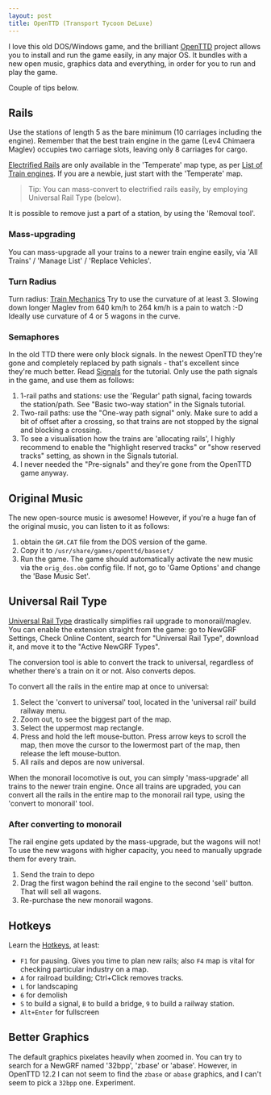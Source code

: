 ```yaml
---
layout: post
title: OpenTTD (Transport Tycoon DeLuxe)
---
```


I love this old DOS/Windows game, and the brilliant [OpenTTD](https://www.openttd.org/) project
allows you to install and run the game easily, in any major OS. It bundles with
a new open music, graphics data and everything, in order for you to run and play the game.

Couple of tips below.

## Rails

Use the stations of length 5 as the bare minimum (10 carriages including the engine).
Remember that the best train engine in the game (Lev4 Chimaera Maglev) occupies two carriage slots, leaving
only 8 carriages for cargo.

[Electrified Rails](https://wiki.openttd.org/en/Manual/Base%20Set/Electrified%20railways) are only available
in the 'Temperate' map type, as per [List of Train engines](https://wiki.openttd.org/en/Manual/Trains#list-of-train-engines-and-carriages).
If you are a newbie, just start with the 'Temperate' map.

> Tip: You can mass-convert to electrified rails easily, by employing Universal Rail Type (below).

It is possible to remove just a part of a station, by using the 'Removal tool'.

### Mass-upgrading

You can mass-upgrade all your trains to a newer train engine easily, via 'All Trains' / 'Manage List' / 'Replace Vehicles'.

### Turn Radius

Turn radius: [Train Mechanics](https://wiki.openttd.org/en/Manual/Game%20Mechanics/#trains)
Try to use the curvature of at least 3. Slowing down longer Maglev from 640 km/h to 264 km/h is a pain to watch :-D
Ideally use curvature of 4 or 5 wagons in the curve.

### Semaphores

In the old TTD there were only block signals. In the newest OpenTTD they're gone and completely replaced
by path signals - that's excellent since they're much better. Read [Signals](https://wiki.openttd.org/en/Manual/Signals)
for the tutorial. Only use the path signals in the game, and use them as follows:

1. 1-rail paths and stations: use the 'Regular' path signal, facing towards the station/path. See "Basic two-way station" in the Signals tutorial.
2. Two-rail paths: use the "One-way path signal" only. Make sure to add a bit of offset after
   a crossing, so that trains are not stopped by the signal and blocking a crossing.
3. To see a visualisation how the trains are 'allocating rails', I highly recommend to enable the "highlight reserved tracks" or
   "show reserved tracks" setting, as shown in the Signals tutorial.
4. I never needed the "Pre-signals" and they're gone from the OpenTTD game anyway.

## Original Music

The new open-source music is awesome! However, if you're a huge fan of the original music,
you can listen to it as follows:

1. obtain the `GM.CAT` file from the DOS version of the game.
2. Copy it to `/usr/share/games/openttd/baseset/`
3. Run the game. The game should automatically activate the new music via the `orig_dos.obm` config file. If not, go to
   'Game Options' and change the 'Base Music Set'.

## Universal Rail Type

[Universal Rail Type](https://wiki.openttd.org/en/Community/NewGRF/Universal%20Rail%20Type)
drastically simplifies rail upgrade to monorail/maglev. You can enable the extension
straight from the game: go to NewGRF Settings, Check Online Content, search for "Universal Rail Type",
download it, and move it to the "Active NewGRF Types".

The conversion tool is able to convert the track to universal, regardless of whether there's a train on it or not.
Also converts depos.

To convert all the rails in the entire map at once to universal:

1. Select the 'convert to universal' tool, located in the 'universal rail' build railway menu.
2. Zoom out, to see the biggest part of the map.
3. Select the uppermost map rectangle.
4. Press and hold the left mouse-button. Press arrow keys to scroll the map, then move the cursor to the lowermost part of the map, then release the left mouse-button.
5. All rails and depos are now universal.

When the monorail locomotive is out, you can simply 'mass-upgrade' all trains to the newer train engine. Once all trains are upgraded,
you can convert all the rails in the entire map to the monorail rail type, using the 'convert to monorail' tool.

### After converting to monorail

The rail engine gets updated by the mass-upgrade, but the wagons will not! To use the new wagons with higher capacity,
you need to manually upgrade them for every train.

1. Send the train to depo
2. Drag the first wagon behind the rail engine to the second 'sell' button. That will sell all wagons.
3. Re-purchase the new monorail wagons.

## Hotkeys

Learn the [Hotkeys](https://wiki.openttd.org/en/Manual/Hotkeys), at least:

* `F1` for pausing. Gives you time to plan new rails; also `F4` map is vital for checking particular industry on a map.
* `A` for railroad building; Ctrl+Click removes tracks.
* `L` for landscaping
* `6` for demolish
* `S` to build a signal, `B` to build a bridge, `9` to build a railway station.
* `Alt+Enter` for fullscreen

## Better Graphics

The default graphics pixelates heavily when zoomed in. You can try to search for a NewGRF named '32bpp', 'zbase' or 'abase'.
However, in OpenTTD 12.2 I can not seem to find the `zbase` or `abase` graphics, and I can't seem to pick a `32bpp` one.
Experiment.

